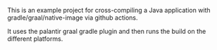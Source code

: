 This is an example project for cross-compiling a Java application with gradle/graal/native-image via github actions. 

It uses the palantir graal gradle plugin and then runs the build on the different platforms.